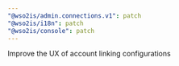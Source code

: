 ```yaml
---
"@wso2is/admin.connections.v1": patch
"@wso2is/i18n": patch
"@wso2is/console": patch
---
```


Improve the UX of account linking configurations
